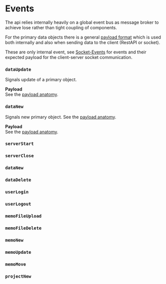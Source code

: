 # Events

The api relies internally heavily on a global event bus as message broker to
achieve lose rather than tight coupling of components.

For the primary data objects there is a general [payload format](./payload-anatomy.md) which is used
both internally and also when sending data to the client (RestAPI or socket).

These are only internal event, see [Socket-Events](./socket-events.md) for
events and their expected payload for the client-server socket communication.

### `dataUpdate`

Signals update of a primary object.

**Payload**  
See the [payload anatomy](./payload-anatomy.md).

### `dataNew`

Signals new primary object. See the [payload anatomy](./payload-anatomy.md).

**Payload**  
See the [payload anatomy](./payload-anatomy.md).

### `serverStart`

### `serverClose`


### `dataNew`

### `dataDelete`

### `userLogin`

### `userLogout`

### `memoFileUpload`

### `memoFileDelete`

### `memoNew`

### `memoUpdate`

### `memoMove`

### `projectNew`

